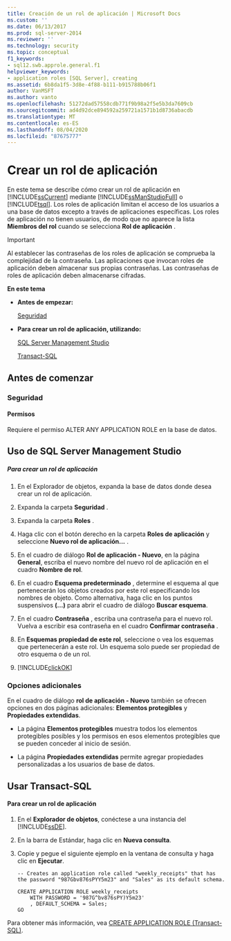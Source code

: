 ```yaml
---
title: Creación de un rol de aplicación | Microsoft Docs
ms.custom: ''
ms.date: 06/13/2017
ms.prod: sql-server-2014
ms.reviewer: ''
ms.technology: security
ms.topic: conceptual
f1_keywords:
- sql12.swb.approle.general.f1
helpviewer_keywords:
- application roles [SQL Server], creating
ms.assetid: 6b8da1f5-3d8e-4f88-b111-b915788b06f1
author: VanMSFT
ms.author: vanto
ms.openlocfilehash: 51272dad57558cdb771f9b98a2f5e5b3da7609cb
ms.sourcegitcommit: ad4d92dce894592a259721a1571b1d8736abacdb
ms.translationtype: MT
ms.contentlocale: es-ES
ms.lasthandoff: 08/04/2020
ms.locfileid: "87675777"
---
```

# <a name="create-an-application-role"></a>Crear un rol de aplicación
  En este tema se describe cómo crear un rol de aplicación en [!INCLUDE[ssCurrent](../../../includes/sscurrent-md.md)] mediante [!INCLUDE[ssManStudioFull](../../../includes/ssmanstudiofull-md.md)] o [!INCLUDE[tsql](../../../includes/tsql-md.md)]. Los roles de aplicación limitan el acceso de los usuarios a una base de datos excepto a través de aplicaciones específicas. Los roles de aplicación no tienen usuarios, de modo que no aparece la lista **Miembros del rol** cuando se selecciona **Rol de aplicación** .  
  
> [!IMPORTANT]  
>  Al establecer las contraseñas de los roles de aplicación se comprueba la complejidad de la contraseña. Las aplicaciones que invocan roles de aplicación deben almacenar sus propias contraseñas. Las contraseñas de roles de aplicación deben almacenarse cifradas.  
  
 **En este tema**  
  
-   **Antes de empezar:**  
  
     [Seguridad](#Security)  
  
-   **Para crear un rol de aplicación, utilizando:**  
  
     [SQL Server Management Studio](#SSMSProcedure)  
  
     [Transact-SQL](#TsqlProcedure)  
  
##  <a name="before-you-begin"></a><a name="BeforeYouBegin"></a> Antes de comenzar  
  
###  <a name="security"></a><a name="Security"></a> Seguridad  
  
####  <a name="permissions"></a><a name="Permissions"></a> Permisos  
 Requiere el permiso ALTER ANY APPLICATION ROLE en la base de datos.  
  
##  <a name="using-sql-server-management-studio"></a><a name="SSMSProcedure"></a> Uso de SQL Server Management Studio  
  
##### <a name="to-create-an-application-role"></a>Para crear un rol de aplicación  
  
1.  En el Explorador de objetos, expanda la base de datos donde desea crear un rol de aplicación.  
  
2.  Expanda la carpeta **Seguridad** .  
  
3.  Expanda la carpeta **Roles** .  
  
4.  Haga clic con el botón derecho en la carpeta **Roles de aplicación** y seleccione **Nuevo rol de aplicación...** .  
  
5.  En el cuadro de diálogo **Rol de aplicación - Nuevo**, en la página **General**, escriba el nuevo nombre del nuevo rol de aplicación en el cuadro **Nombre de rol**.  
  
6.  En el cuadro **Esquema predeterminado** , determine el esquema al que pertenecerán los objetos creados por este rol especificando los nombres de objeto. Como alternativa, haga clic en los puntos suspensivos **(...)** para abrir el cuadro de diálogo **Buscar esquema**.  
  
7.  En el cuadro **Contraseña** , escriba una contraseña para el nuevo rol. Vuelva a escribir esa contraseña en el cuadro **Confirmar contraseña** .  
  
8.  En **Esquemas propiedad de este rol**, seleccione o vea los esquemas que pertenecerán a este rol. Un esquema solo puede ser propiedad de otro esquema o de un rol.  
  
9. [!INCLUDE[clickOK](../../../includes/clickok-md.md)]  
  
### <a name="additional-options"></a>Opciones adicionales  
 En el cuadro de diálogo **rol de aplicación - Nuevo** también se ofrecen opciones en dos páginas adicionales: **Elementos protegibles** y **Propiedades extendidas**.  
  
-   La página **Elementos protegibles** muestra todos los elementos protegibles posibles y los permisos en esos elementos protegibles que se pueden conceder al inicio de sesión.  
  
-   La página **Propiedades extendidas** permite agregar propiedades personalizadas a los usuarios de base de datos.  
  
##  <a name="using-transact-sql"></a><a name="TsqlProcedure"></a> Usar Transact-SQL  
  
#### <a name="to-create-an-application-role"></a>Para crear un rol de aplicación  
  
1.  En el **Explorador de objetos**, conéctese a una instancia del [!INCLUDE[ssDE](../../../includes/ssde-md.md)].  
  
2.  En la barra de Estándar, haga clic en **Nueva consulta**.  
  
3.  Copie y pegue el siguiente ejemplo en la ventana de consulta y haga clic en **Ejecutar**.  
  
    ```  
    -- Creates an application role called "weekly_receipts" that has the password "987Gbv876sPYY5m23" and "Sales" as its default schema.  
  
    CREATE APPLICATION ROLE weekly_receipts   
        WITH PASSWORD = '987G^bv876sPY)Y5m23'   
        , DEFAULT_SCHEMA = Sales;  
    GO  
    ```  
  
 Para obtener más información, vea [CREATE APPLICATION ROLE &#40;Transact-SQL&#41;](/sql/t-sql/statements/create-application-role-transact-sql).  
  
  
